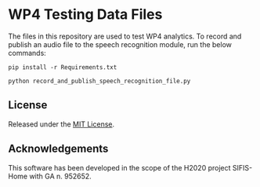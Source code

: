 # WP4 Testing Data Files

The files in this repository are used to test WP4 analytics.
To record and publish an audio file to the speech recognition module, run the below commands:

`pip install -r Requirements.txt`

`python record_and_publish_speech_recognition_file.py`

## License

Released under the [MIT License](LICENSE).

## Acknowledgements

This software has been developed in the scope of the H2020 project SIFIS-Home with GA n. 952652.
